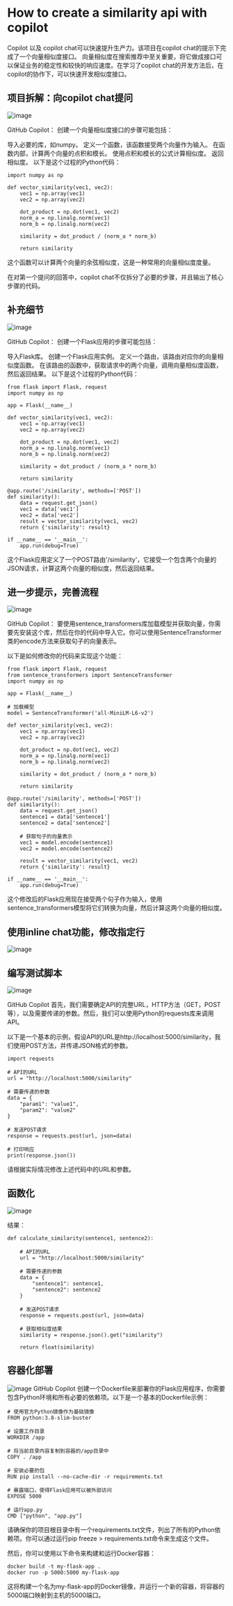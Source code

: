 # How to create a similarity api with copilot

Copilot 以及 copilot chat可以快速提升生产力。该项目在copilot chat的提示下完成了一个向量相似度接口。
向量相似度在搜索推荐中至关重要，将它做成接口可以保证业务的稳定性和较快的响应速度。在学习了copilot chat的开发方法后，在copilot的协作下，可以快速开发相似度接口。

## 项目拆解：向copilot chat提问
![image](https://github.com/LeiShu-BNU/create_a_similarity_api_with_copilot/assets/81801688/1fe394a6-eabb-4b4f-85b7-c128f56a01d8)

GitHub Copilot：
创建一个向量相似度接口的步骤可能包括：

导入必要的库，如numpy。
定义一个函数，该函数接受两个向量作为输入。
在函数内部，计算两个向量的点积和模长。
使用点积和模长的公式计算相似度。
返回相似度。
以下是这个过程的Python代码：

```
import numpy as np

def vector_similarity(vec1, vec2):
    vec1 = np.array(vec1)
    vec2 = np.array(vec2)
    
    dot_product = np.dot(vec1, vec2)
    norm_a = np.linalg.norm(vec1)
    norm_b = np.linalg.norm(vec2)
    
    similarity = dot_product / (norm_a * norm_b)
    
    return similarity
```

这个函数可以计算两个向量的余弦相似度，这是一种常用的向量相似度度量。


在对第一个提问的回答中，copilot chat不仅拆分了必要的步骤，并且输出了核心步骤的代码。

## 补充细节

![image](https://github.com/LeiShu-BNU/create_a_similarity_api_with_copilot/assets/81801688/0248f11b-a10c-4e77-9347-b0ba08a2245f)

GitHub Copilot：
创建一个Flask应用的步骤可能包括：

导入Flask库。
创建一个Flask应用实例。
定义一个路由，该路由对应你的向量相似度函数。
在该路由的函数中，获取请求中的两个向量，调用向量相似度函数，然后返回结果。
以下是这个过程的Python代码：
```
from flask import Flask, request
import numpy as np

app = Flask(__name__)

def vector_similarity(vec1, vec2):
    vec1 = np.array(vec1)
    vec2 = np.array(vec2)
    
    dot_product = np.dot(vec1, vec2)
    norm_a = np.linalg.norm(vec1)
    norm_b = np.linalg.norm(vec2)
    
    similarity = dot_product / (norm_a * norm_b)
    
    return similarity

@app.route('/similarity', methods=['POST'])
def similarity():
    data = request.get_json()
    vec1 = data['vec1']
    vec2 = data['vec2']
    result = vector_similarity(vec1, vec2)
    return {'similarity': result}

if __name__ == '__main__':
    app.run(debug=True)
```

这个Flask应用定义了一个POST路由'/similarity'，它接受一个包含两个向量的JSON请求，计算这两个向量的相似度，然后返回结果。

## 进一步提示，完善流程

![image](https://github.com/LeiShu-BNU/create_a_similarity_api_with_copilot/assets/81801688/28b19ea9-5cc6-4f5e-abb8-73d2e4517b9d)

GitHub Copilot：
要使用sentence_transformers库加载模型并获取向量，你需要先安装这个库，然后在你的代码中导入它。你可以使用SentenceTransformer类的encode方法来获取句子的向量表示。

以下是如何修改你的代码来实现这个功能：
```
from flask import Flask, request
from sentence_transformers import SentenceTransformer
import numpy as np

app = Flask(__name__)

# 加载模型
model = SentenceTransformer('all-MiniLM-L6-v2')

def vector_similarity(vec1, vec2):
    vec1 = np.array(vec1)
    vec2 = np.array(vec2)
    
    dot_product = np.dot(vec1, vec2)
    norm_a = np.linalg.norm(vec1)
    norm_b = np.linalg.norm(vec2)
    
    similarity = dot_product / (norm_a * norm_b)
    
    return similarity

@app.route('/similarity', methods=['POST'])
def similarity():
    data = request.get_json()
    sentence1 = data['sentence1']
    sentence2 = data['sentence2']
    
    # 获取句子的向量表示
    vec1 = model.encode(sentence1)
    vec2 = model.encode(sentence2)
    
    result = vector_similarity(vec1, vec2)
    return {'similarity': result}

if __name__ == '__main__':
    app.run(debug=True)
```

这个修改后的Flask应用现在接受两个句子作为输入，使用sentence_transformers模型将它们转换为向量，然后计算这两个向量的相似度。

## 使用inline chat功能，修改指定行
![image](https://github.com/LeiShu-BNU/create_a_similarity_api_with_copilot/assets/81801688/25deb80e-0fea-408a-a6f5-241759eb6a60)


## 编写测试脚本
![image](https://github.com/LeiShu-BNU/create_a_similarity_api_with_copilot/assets/81801688/26eba198-a0bd-4808-be43-feeee123a8ec)

GitHub Copilot
首先，我们需要确定API的完整URL，HTTP方法（GET，POST等），以及需要传递的参数。然后，我们可以使用Python的requests库来调用API。

以下是一个基本的示例，假设API的URL是http://localhost:5000/similarity，我们使用POST方法，并传递JSON格式的参数。
```
import requests

# API的URL
url = "http://localhost:5000/similarity"

# 需要传递的参数
data = {
    "param1": "value1",
    "param2": "value2"
}

# 发送POST请求
response = requests.post(url, json=data)

# 打印响应
print(response.json())
```

请根据实际情况修改上述代码中的URL和参数。

## 函数化
![image](https://github.com/LeiShu-BNU/create_a_similarity_api_with_copilot/assets/81801688/b11f5fbc-4d03-42e7-a851-99566b855ff6)

结果：
```
def calculate_similarity(sentence1, sentence2):

    # API的URL
    url = "http://localhost:5000/similarity"

    # 需要传递的参数
    data = {
        "sentence1": sentence1,
        "sentence2": sentence2
    }

    # 发送POST请求
    response = requests.post(url, json=data)

    # 获取相似度结果
    similarity = response.json().get("similarity")

    return float(similarity)
```

## 容器化部署

![image](https://github.com/LeiShu-BNU/create_a_similarity_api_with_copilot/assets/81801688/08effc42-3bbd-4c76-bf2b-9390891043b0)
GitHub Copilot
创建一个Dockerfile来部署你的Flask应用程序，你需要包含Python环境和所有必要的依赖项。以下是一个基本的Dockerfile示例：
```
# 使用官方Python镜像作为基础镜像
FROM python:3.8-slim-buster

# 设置工作目录
WORKDIR /app

# 将当前目录内容复制到容器的/app目录中
COPY . /app

# 安装必要的包
RUN pip install --no-cache-dir -r requirements.txt

# 暴露端口，使得Flask应用可以被外部访问
EXPOSE 5000

# 运行app.py
CMD ["python", "app.py"]

```

请确保你的项目根目录中有一个requirements.txt文件，列出了所有的Python依赖项。你可以通过运行pip freeze > requirements.txt命令来生成这个文件。

然后，你可以使用以下命令来构建和运行Docker容器：
```
docker build -t my-flask-app .
docker run -p 5000:5000 my-flask-app
```

这将构建一个名为my-flask-app的Docker镜像，并运行一个新的容器，将容器的5000端口映射到主机的5000端口。

